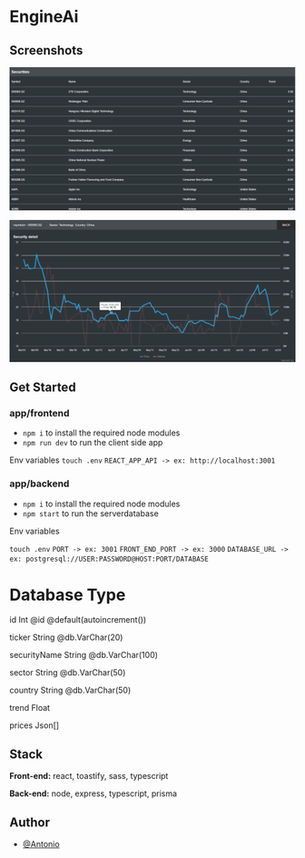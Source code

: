
# EngineAi



## Screenshots

![example 1](https://github.com/AntonioSilvaVaz/engine-ai/blob/main/assets/1.png)

![example 2](https://github.com/AntonioSilvaVaz/engine-ai/blob/main/assets/2.png)


## Get Started
### app/frontend
- ```npm i``` to install the required node modules
- ```npm run dev``` to run the client side app

Env variables
```touch .env```
`REACT_APP_API -> ex: http://localhost:3001`

### app/backend
- ```npm i``` to install the required node modules
- ```npm start``` to run the serverdatabase

Env variables

```touch .env```
`PORT -> ex: 3001`
`FRONT_END_PORT -> ex: 3000` 
`DATABASE_URL -> ex: postgresql://USER:PASSWORD@HOST:PORT/DATABASE`

# Database Type
  id           Int      @id @default(autoincrement())

  ticker       String   @db.VarChar(20)

  securityName String   @db.VarChar(100)

  sector       String   @db.VarChar(50)

  country      String   @db.VarChar(50)

  trend        Float

  prices       Json[]

## Stack

**Front-end:** react, toastify, sass, typescript

**Back-end:** node, express, typescript, prisma

## Author

- [@Antonio](https://github.com/AntonioSilvaVaz)
